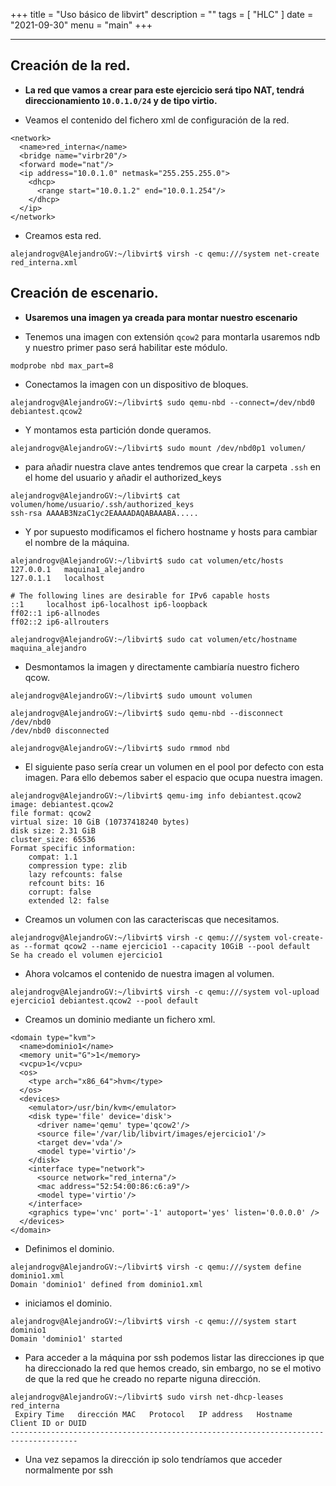 +++
title = "Uso básico de libvirt"
description = ""
tags = [
    "HLC"
]
date = "2021-09-30"
menu = "main"
+++

---

## Creación de la red.

* **La red que vamos a crear para este ejercicio será tipo NAT, tendrá direccionamiento `10.0.1.0/24` y de tipo virtio.**

* Veamos el contenido del fichero xml de configuración de la red.

~~~
<network>
  <name>red_interna</name>
  <bridge name="virbr20"/>
  <forward mode="nat"/>
  <ip address="10.0.1.0" netmask="255.255.255.0">
    <dhcp>
      <range start="10.0.1.2" end="10.0.1.254"/>
    </dhcp>
  </ip>
</network>
~~~

* Creamos esta red.

~~~
alejandrogv@AlejandroGV:~/libvirt$ virsh -c qemu:///system net-create red_interna.xml
~~~

## Creación de escenario.

* **Usaremos una imagen ya creada para montar nuestro escenario**

* Tenemos una imagen con extensión `qcow2` para montarla usaremos ndb y nuestro primer paso será habilitar este módulo.

~~~
modprobe nbd max_part=8
~~~

* Conectamos la imagen con un dispositivo de bloques.

~~~
alejandrogv@AlejandroGV:~/libvirt$ sudo qemu-nbd --connect=/dev/nbd0 debiantest.qcow2
~~~

* Y montamos esta partición donde queramos.

~~~
alejandrogv@AlejandroGV:~/libvirt$ sudo mount /dev/nbd0p1 volumen/
~~~

* para añadir nuestra clave antes tendremos que crear la carpeta `.ssh` en el home del usuario y añadir el authorized_keys

~~~
alejandrogv@AlejandroGV:~/libvirt$ cat volumen/home/usuario/.ssh/authorized_keys
ssh-rsa AAAAB3NzaC1yc2EAAAADAQABAAABA.....
~~~

* Y por supuesto modificamos el fichero hostname y hosts para cambiar el nombre de la máquina.

~~~
alejandrogv@AlejandroGV:~/libvirt$ sudo cat volumen/etc/hosts
127.0.0.1	maquina1_alejandro
127.0.1.1	localhost

# The following lines are desirable for IPv6 capable hosts
::1     localhost ip6-localhost ip6-loopback
ff02::1 ip6-allnodes
ff02::2 ip6-allrouters

alejandrogv@AlejandroGV:~/libvirt$ sudo cat volumen/etc/hostname 
maquina_alejandro
~~~

* Desmontamos la imagen y directamente cambiaría nuestro fichero qcow.

~~~
alejandrogv@AlejandroGV:~/libvirt$ sudo umount volumen

alejandrogv@AlejandroGV:~/libvirt$ sudo qemu-nbd --disconnect /dev/nbd0
/dev/nbd0 disconnected

alejandrogv@AlejandroGV:~/libvirt$ sudo rmmod nbd
~~~

* El siguiente paso sería crear un volumen en el pool por defecto con esta imagen. Para ello debemos saber el espacio que ocupa nuestra imagen.

~~~
alejandrogv@AlejandroGV:~/libvirt$ qemu-img info debiantest.qcow2 
image: debiantest.qcow2
file format: qcow2
virtual size: 10 GiB (10737418240 bytes)
disk size: 2.31 GiB
cluster_size: 65536
Format specific information:
    compat: 1.1
    compression type: zlib
    lazy refcounts: false
    refcount bits: 16
    corrupt: false
    extended l2: false
~~~

* Creamos un volumen con las caracteriscas que necesitamos.

~~~
alejandrogv@AlejandroGV:~/libvirt$ virsh -c qemu:///system vol-create-as --format qcow2 --name ejercicio1 --capacity 10GiB --pool default
Se ha creado el volumen ejercicio1
~~~

* Ahora volcamos el contenido de nuestra imagen al volumen.

~~~
alejandrogv@AlejandroGV:~/libvirt$ virsh -c qemu:///system vol-upload ejercicio1 debiantest.qcow2 --pool default
~~~

* Creamos un dominio mediante un fichero xml.

~~~
<domain type="kvm">
  <name>dominio1</name>
  <memory unit="G">1</memory>
  <vcpu>1</vcpu>
  <os>
    <type arch="x86_64">hvm</type>
  </os>
  <devices>
    <emulator>/usr/bin/kvm</emulator>
    <disk type='file' device='disk'>
      <driver name='qemu' type='qcow2'/>
      <source file='/var/lib/libvirt/images/ejercicio1'/>
      <target dev='vda'/>
      <model type='virtio'/>
    </disk>
    <interface type="network">
      <source network="red_interna"/>
      <mac address="52:54:00:86:c6:a9"/>
      <model type='virtio'/>
    </interface>
    <graphics type='vnc' port='-1' autoport='yes' listen='0.0.0.0' />
  </devices>
</domain>
~~~

* Definimos el dominio.

~~~
alejandrogv@AlejandroGV:~/libvirt$ virsh -c qemu:///system define dominio1.xml 
Domain 'dominio1' defined from dominio1.xml
~~~

* iniciamos el dominio.

~~~
alejandrogv@AlejandroGV:~/libvirt$ virsh -c qemu:///system start dominio1
Domain 'dominio1' started
~~~

* Para acceder a la máquina por ssh podemos listar las direcciones ip que ha direccionado la red que hemos creado, sin embargo, no se el motivo de que la red que he creado no reparte niguna dirección.

~~~
alejandrogv@AlejandroGV:~/libvirt$ sudo virsh net-dhcp-leases red_interna
 Expiry Time   dirección MAC   Protocol   IP address   Hostname   Client ID or DUID
-------------------------------------------------------------------------------------

~~~

* Una vez sepamos la dirección ip solo tendríamos que acceder normalmente por ssh